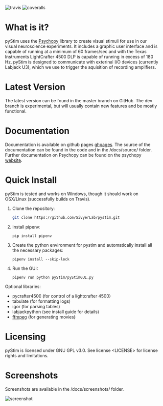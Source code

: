 ![travis] ![coveralls]

What is it?
===========

pyStim uses the [Psychopy] library to create visual stimuli for use in
our visual neuroscience experiments. It includes a graphic user
interface and is capable of running at a minimum of 60 frames/sec and
with the Texas Instruments LightCrafter 4500 DLP is capable of running
in excess of 180 Hz. pyStim is designed to communicate with exterinal
I/O devices (currently Labjack U3), which we use to trigger the
aquisition of recording amplifiers.

Latest Version
==============

The latest version can be found in the master branch on GitHub. The dev
branch is experimental, but will usually contain new features and be
mostly functional.

Documentation
=============

Documentation is available on github pages [ghpages]. The source of the
documentation can be found in the code and in the /docs/source/ folder.
Further documentation on Psychopy can be found on the psychopy
[website][Psychopy].

Quick Install
=============

pyStim is tested and works on Windows, though it should work on
OSX/Linux (successfully builds on Travis).

1.  Clone the repository:

	```bash
	git clone https://github.com/SivyerLab/pystim.git
	```

2.  Install pipenv:

	```
	pip install pipenv
	```

3.  Create the python environment for pystim and automatically install
    all the necessary packages:

	```
    pipenv install --skip-lock
	```

4.  Run the GUI:

	```
	pipenv run python pyStim/pyStimGUI.py
	```

Optional libraries:

-   pycrafter4500 (for control of a lightcrafter 4500)
-   tabulate (for formatting logs)
-   igor (for parsing tables)
-   labjackpython (see install guide for details)
-   [ffmpeg] (for generating movies)

Licensing
=========

pyStim is licensed under GNU GPL v3.0. See <span
role="doc">license &lt;LICENSE&gt;</span> for license rights and
limitations.

Screenshots
===========

Screenshots are available in the /docs/screenshots/ folder.

![screenshot]

  [travis]: https://travis-ci.org/SivyerLab/pystim.svg?branch=master
  [coveralls]: https://coveralls.io/repos/github/SivyerLab/pystim/badge.svg?branch=master
  [Psychopy]: http://www.psychopy.org
  [ghpages]: https://sivyerlab.github.io/pystim/
  [ffmpeg]: https://www.ffmpeg.org/
  [screenshot]: ../screenshots/screens.gif